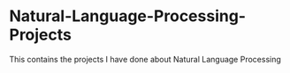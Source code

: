 # Natural-Language-Processing-Projects
This contains the projects I have done about Natural Language Processing
